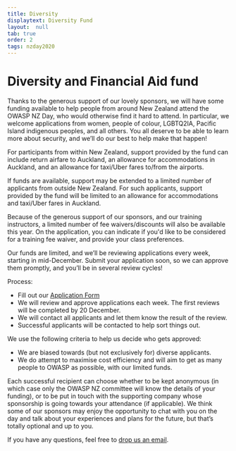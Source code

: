 ```yaml
---
title: Diversity
displaytext: Diversity Fund
layout:  null
tab: true
order: 2
tags: nzday2020
---
```


# Diversity and Financial Aid fund

Thanks to the generous support of our lovely sponsors, we will have some funding available to help people from around New Zealand attend the OWASP NZ Day, who would otherwise find it hard to attend. In particular, we welcome applications from women, people of colour, LGBTQ2IA, Pacific Island indigenous peoples, and all others. You all deserve to be able to learn more about security, and we’ll do our best to help make that happen!

For participants from within New Zealand, support provided by the fund can include return airfare to Auckland, an allowance for accommodations in Auckland, and an allowance for taxi/Uber fares to/from the airports.

If funds are available, support may be extended to a limited number of applicants from outside New Zealand. For such applicants, support provided by the fund will be limited to an allowance for accommodations and taxi/Uber fares in Auckland.

Because of the generous support of our sponsors, and our training instructors, a limited number of fee waivers/discounts will also be available this year. On the application, you can indicate if you'd like to be considered for a training fee waiver, and provide your class preferences.

Our funds are limited, and we’ll be reviewing applications every week, starting in mid-December. Submit your application soon, so we can approve them promptly, and you’ll be in several review cycles!

Process:

* Fill out our [Application Form](https://forms.gle/gfgYsUNUhgeMygbt5)
* We will review and approve applications each week. The first reviews will be completed by 20 December.
* We will contact all applicants and let them know the result of the review.
* Successful applicants will be contacted to help sort things out.

We use the following criteria to help us decide who gets approved:

* We are biased towards (but not exclusively for) diverse applicants.
* We do attempt to maximise cost efficiency and will aim to get as many people to OWASP as possible, with our limited funds.

Each successful recipient can choose whether to be kept anonymous (in which case only the OWASP NZ committee will know the details of your funding), or to be put in touch with the supporting company whose sponsorship is going towards your attendance (if applicable). We think some of our sponsors may enjoy the opportunity to chat with you on the day and talk about your experiences and plans for the future, but that’s totally optional and up to you.

If you have any questions, feel free to [drop us an email](mailto:new-zealand-day@owasp.org).

